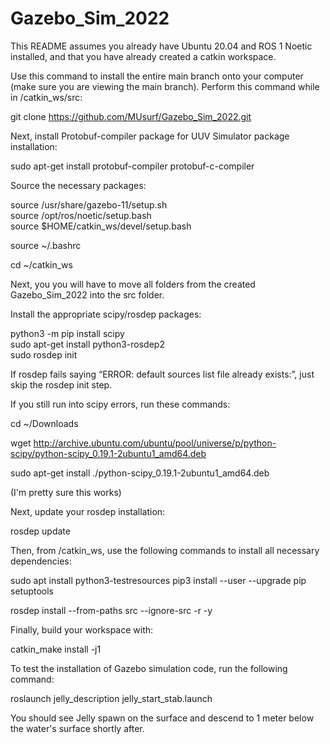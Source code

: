 # Gazebo_Sim_2022
This README assumes you already have Ubuntu 20.04 and ROS 1 Noetic installed, and that you have already created a catkin workspace.

Use this command to install the entire main branch onto your computer (make sure you are viewing the main branch). Perform this command while in /catkin_ws/src:

git clone https://github.com/MUsurf/Gazebo_Sim_2022.git

Next, install Protobuf-compiler package for UUV Simulator package installation:

sudo apt-get install protobuf-compiler protobuf-c-compiler

Source the necessary packages:

source /usr/share/gazebo-11/setup.sh  
source /opt/ros/noetic/setup.bash   
source $HOME/catkin_ws/devel/setup.bash 
  
source ~/.bashrc

cd ~/catkin_ws

Next, you you will have to move all folders from the created Gazebo_Sim_2022 into the src folder.

Install the appropriate scipy/rosdep packages:

python3 -m pip install scipy  
sudo apt-get install python3-rosdep2  
sudo rosdep init  

If rosdep fails saying “ERROR: default sources list file already exists:”, just skip the rosdep init step. 

If you still run into scipy errors, run these commands:

cd ~/Downloads

wget http://archive.ubuntu.com/ubuntu/pool/universe/p/python-scipy/python-scipy_0.19.1-2ubuntu1_amd64.deb

sudo apt-get install ./python-scipy_0.19.1-2ubuntu1_amd64.deb

(I'm pretty sure this works)

Next, update your rosdep installation:

rosdep update

Then, from /catkin_ws, use the following commands to install all necessary dependencies:

sudo apt install python3-testresources
pip3 install --user --upgrade pip setuptools

rosdep install --from-paths src --ignore-src -r -y  

Finally, build your workspace with:

catkin_make install -j1

To test the installation of Gazebo simulation code, run the following command:

roslaunch jelly_description jelly_start_stab.launch

You should see Jelly spawn on the surface and descend to 1 meter below the water's surface shortly after.
